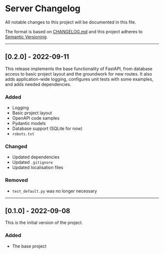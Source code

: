 
# Server Changelog

All notable changes to this project will be documented in this file.

The format is based on [CHANGELOG.md][CHANGELOG.md]
and this project adheres to [Semantic Versioning][SemVer].

<!-- 
TEMPLATE

## [major.minor.patch] - yyyy-mm-dd

A message that notes the main changes in the update.

### Added

### Changed

### Deprecated

### Fixed

### Removed

### Security

_______________________________________________________________________________
 
 -->

<!--
EXAMPLE

## [0.2.0] - 2021-06-02

Lorem Ipsum dolor sit amet.

### Added

- Cat pictures hidden in the library
- Added beeswax to the gears

### Changed

- Updated localisation files

-->

<!--
_______________________________________________________________________________

## [0.1.1] - 2022-09-11

This release implements the base functionality of FastAPI, from database access
to basic project layout and the groundwork for new routes. It also adds
application-wide logging, configures unit tests with some examples, and adds
needed dependencies.

### Added

- Logging
- Basic project layout
- OpenAPI code samples
- Pydantic models
- Database support (SQLite for now)
- `robots.txt`

### Changed

- Updated dependencies
- Updated `.gitignore`
- Updated localisation files

### Removed

- `test_default.py` was no longer necessary

-->

_______________________________________________________________________________

## [0.2.0] - 2022-09-11

This release implements the base functionality of FastAPI, from database access
to basic project layout and the groundwork for new routes. It also adds
application-wide logging, configures unit tests with some examples, and adds
needed dependencies.

### Added

- Logging
- Basic project layout
- OpenAPI code samples
- Pydantic models
- Database support (SQLite for now)
- `robots.txt`

### Changed

- Updated dependencies
- Updated `.gitignore`
- Updated localisation files

### Removed

- `test_default.py` was no longer necessary

_______________________________________________________________________________

## [0.1.0] - 2022-09-08

This is the initial version of the project.

### Added

- The base project

[CHANGELOG.md]: http://changelog.md/
[SemVer]: http://semver.org/

<!-- markdownlint-configure-file {
    "MD024": false
} -->
<!--
    MD024: No duplicate headings
-->

